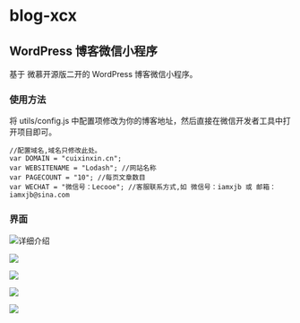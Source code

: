  # blog-xcx
## WordPress 博客微信小程序

基于 微慕开源版二开的 WordPress 博客微信小程序。

### 使用方法

将 utils/config.js 中配置项修改为你的博客地址，然后直接在微信开发者工具中打开项目即可。

```
//配置域名,域名只修改此处。
var DOMAIN = "cuixinxin.cn";
var WEBSITENAME = "Lodash"; //网站名称
var PAGECOUNT = "10"; //每页文章数目
var WECHAT = "微信号：Lecooe"; //客服联系方式,如 微信号：iamxjb 或 邮箱：iamxjb@sina.com

```

### 界面 

![详细介绍](https://mp.weixin.qq.com/s/aWBdhkqIjNMTRYj0PN2NRw)

![](https://jiaopianjun.github.io/post-images/1715825531634.jpg)

![](https://jiaopianjun.github.io/post-images/1715825526159.jpg)

![](https://jiaopianjun.github.io/post-images/1715825536700.jpg)

![](https://jiaopianjun.github.io/post-images/1715825542909.jpg)
